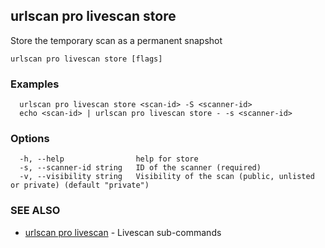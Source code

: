 ## urlscan pro livescan store

Store the temporary scan as a permanent snapshot

```
urlscan pro livescan store [flags]
```

### Examples

```
  urlscan pro livescan store <scan-id> -S <scanner-id>
  echo <scan-id> | urlscan pro livescan store - -s <scanner-id>
```

### Options

```
  -h, --help                help for store
  -s, --scanner-id string   ID of the scanner (required)
  -v, --visibility string   Visibility of the scan (public, unlisted or private) (default "private")
```

### SEE ALSO

* [urlscan pro livescan](urlscan_pro_livescan.md)	 - Livescan sub-commands


